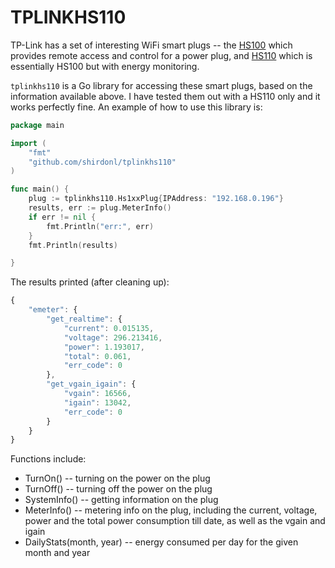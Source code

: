 # TPLINKHS110 

TP-Link has a set of interesting WiFi smart plugs -- the [HS100](http://www.tp-link.com/en/products/details/HS100.html) which provides remote access and control for a power plug, and [HS110](http://www.tp-link.com/en/products/details/cat-5258_HS110.html) which is essentially HS100 but with energy monitoring.

`tplinkhs110` is a Go library for accessing these smart plugs, based on the information available above. I have tested them out with a HS110 only and it works perfectly fine. An example of how to use this library is:

```go
package main

import (
	"fmt"
	"github.com/shirdonl/tplinkhs110"
)

func main() {
	plug := tplinkhs110.Hs1xxPlug{IPAddress: "192.168.0.196"}
	results, err := plug.MeterInfo()
	if err != nil {
		fmt.Println("err:", err)
	}
	fmt.Println(results)

}
```

The results printed (after cleaning up):


```javascript
{
	"emeter": {
		"get_realtime": {
			"current": 0.015135,
			"voltage": 296.213416,
			"power": 1.193017,
			"total": 0.061,
			"err_code": 0
		},
		"get_vgain_igain": {
			"vgain": 16566,
			"igain": 13042,
			"err_code": 0
		}
	}
}
```

Functions include:

- TurnOn() -- turning on the power on the plug
- TurnOff() -- turning off the power on the plug
- SystemInfo() -- getting information on the plug
- MeterInfo() -- metering info on the plug, including the current, voltage, power and the total power consumption till date, as well as the vgain and igain
- DailyStats(month, year) -- energy consumed per day for the given month and year
